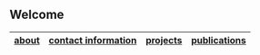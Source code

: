 ## Welcome

| [about](https://van-wezel.github.io/personalsite/about.html) | [contact information](https://van-wezel.github.io/personalsite/contact.html) | [projects](https://van-wezel.github.io/personalsite/projects.html) | [publications](https://van-wezel.github.io/personalsite/publications.html) |
| ------ | ------ | ------ | ------ |

